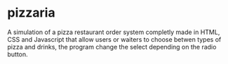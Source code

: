 # pizzaria
A simulation of a pizza restaurant order system completly made in HTML, CSS and Javascript that allow users or waiters to choose betwen
types of pizza and drinks, the program change the select depending on the radio button. 
